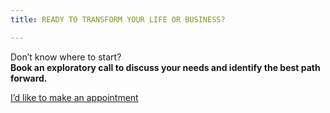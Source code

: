 ```yaml
---
title: READY TO TRANSFORM YOUR LIFE OR BUSINESS?

---
```

Don’t know where to start?  
**Book an exploratory call to discuss your needs and identify the best path forward.**

<a class="button" href="https://www.gorendezvous.com/homepage/111690" target="_blank">I’d like to make an appointment</a><span class="self_center">